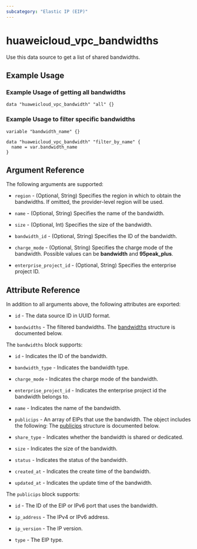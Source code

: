 ```yaml
---
subcategory: "Elastic IP (EIP)"
---
```


# huaweicloud_vpc_bandwidths

Use this data source to get a list of shared bandwidths.

## Example Usage

### Example Usage of getting all bandwidths

```hcl
data "huaweicloud_vpc_bandwidth" "all" {}
```

### Example Usage to filter specific bandwidths

```hcl
variable "bandwidth_name" {}

data "huaweicloud_vpc_bandwidth" "filter_by_name" {
  name = var.bandwidth_name
}
```

## Argument Reference

The following arguments are supported:

* `region` - (Optional, String) Specifies the region in which to obtain the bandwidths.
  If omitted, the provider-level region will be used.

* `name` - (Optional, String) Specifies the name of the bandwidth.

* `size` - (Optional, Int) Specifies the size of the bandwidth.

* `bandwidth_id` - (Optional, String) Specifies the ID of the bandwidth.

* `charge_mode` - (Optional, String) Specifies the charge mode of the bandwidth.
  Possible values can be **bandwidth** and **95peak_plus**.

* `enterprise_project_id` - (Optional, String) Specifies the enterprise project ID.

## Attribute Reference

In addition to all arguments above, the following attributes are exported:

* `id` - The data source ID in UUID format.

* `bandwidths` - The filtered bandwidths.
  The [bandwidths](#attrblock--bandwidths) structure is documented below.

<a name="attrblock--bandwidths"></a>
The `bandwidths` block supports:

* `id` - Indicates the ID of the bandwidth.

* `bandwidth_type` - Indicates the bandwidth type.

* `charge_mode` - Indicates the charge mode of the bandwidth.

* `enterprise_project_id` - Indicates the enterprise project id the bandwidth belongs to.

* `name` - Indicates the name of the bandwidth.

* `publicips` - An array of EIPs that use the bandwidth. The object includes the following:
  The [publicips](#attrblock--bandwidths--publicips) structure is documented below.

* `share_type` - Indicates whether the bandwidth is shared or dedicated.

* `size` - Indicates the size of the bandwidth.

* `status` - Indicates the status of the bandwidth.

* `created_at` - Indicates the create time of the bandwidth.

* `updated_at` - Indicates the update time of the bandwidth.

<a name="attrblock--bandwidths--publicips"></a>
The `publicips` block supports:

* `id` - The ID of the EIP or IPv6 port that uses the bandwidth.

* `ip_address` - The IPv4 or IPv6 address.

* `ip_version` - The IP version.

* `type` - The EIP type.
